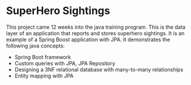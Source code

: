 # SuperHero Sightings
This project came 12 weeks into the java training program. This is the data layer of an application that reports and stores superhero sightings. It is an example of a Spring Boost application with JPA. It demonstrates the following java concepts:
* Spring Boot framework
* Custom queries with JPA, JPA Repository
* Designing a 3NF relational database with many-to-many relationships
* Entity mapping with JPA

